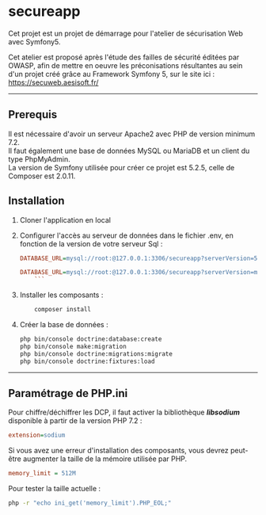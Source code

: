 # secureapp

Cet projet est un projet de démarrage pour l'atelier de sécurisation Web avec Symfony5.

Cet atelier est proposé après l'étude des failles de sécurité éditées par OWASP, afin de mettre en oeuvre les préconisations résultantes au sein d'un projet créé grâce au Framework Symfony 5, sur le site ici : https://secuweb.aesisoft.fr/

___

## Prerequis

Il est nécessaire d'avoir un serveur Apache2 avec PHP de version minimum 7.2.<br/>
Il faut également une base de données MySQL ou MariaDB et un client du type PhpMyAdmin.<br/>
La version de Symfony utilisée pour créer ce projet est 5.2.5, celle de Composer est 2.0.11.

## Installation

1. Cloner l'application en local

2. Configurer l'accès au serveur de données dans le fichier .env, en fonction de la version de votre serveur Sql :

    ```INI
    DATABASE_URL=mysql://root:@127.0.0.1:3306/secureapp?serverVersion=5.7
    ```

    ```INI
    DATABASE_URL=mysql://root:@127.0.0.1:3306/secureapp?serverVersion=mariadb-10.4.18
        ```

3. Installer les composants :

    ```Bash
        composer install
    ```

4. Créer la base de données :

    ```Bash
    php bin/console doctrine:database:create
    php bin/console make:migration
    php bin/console doctrine:migrations:migrate
    php bin/console doctrine:fixtures:load
    ```

___

## Paramétrage de PHP.ini

Pour chiffre/déchiffrer les DCP, il faut activer la bibliothèque ***libsodium*** disponible à partir de la version PHP 7.2 :

```INI
extension=sodium
```

Si vous avez une erreur d'installation des composants, vous devrez peut-être augmenter la taille de la mémoire utilisée par PHP.

```INI
memory_limit = 512M
```

Pour tester la taille actuelle :

```Bash
php -r "echo ini_get('memory_limit').PHP_EOL;"
```
